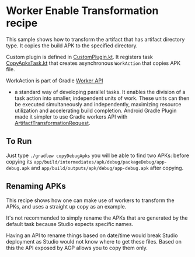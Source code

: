 # Worker Enable Transformation recipe

This sample shows how to transform the artifact that has artifact directory type.
It copies the build APK to the specified directory.

Custom plugin is defined in [CustomPlugin.kt](build-logic/plugins/src/main/kotlin/CustomPlugin.kt).
It registers task [CopyApksTask.kt](build-logic/plugins/src/main/kotlin/CopyApksTask.kt) that creates asynchronous
`WorkAction` that copies APK file.

WorkAction is part of Gradle [Worker API](https://docs.gradle.org/current/userguide/worker_api.html)
- a standard way of developing parallel tasks.
It enables the division of a task action into smaller, independent units of work.
These units can then be executed simultaneously and independently, maximizing resource utilization
and accelerating build completion. Android Gradle Plugin made it simpler to use Gradle workers API with
[ArtifactTransformationRequest](https://developer.android.com/reference/tools/gradle-api/8.2/com/android/build/api/artifact/ArtifactTransformationRequest).

## To Run
Just type `./gradlew copyDebugApks`
you will be able to find two APKs: before copying its
`app/build/intermediates/apk/debug/packageDebug/app-debug.apk`
and `app/build/outputs/apk/debug/app-debug.apk` after copying.

## Renaming APKs

This recipe shows how one can make use of workers to transform the APKs, and uses a straight up copy as an example.

It's not recommended to simply rename the APKs that are generated by the default task because Studio expects specific names.

Having an API to rename things based on date/time would break Studio deployment as Studio would not
know where to get these files. Based on this the API exposed by AGP allows you to copy them only.